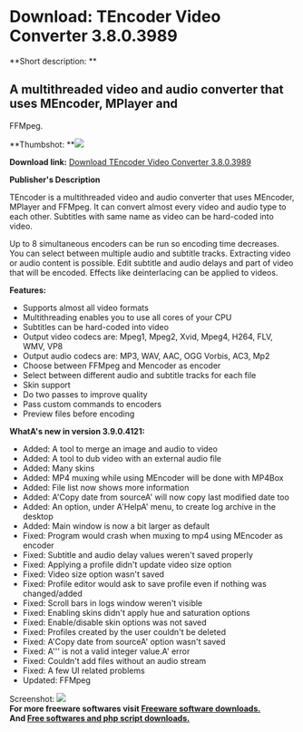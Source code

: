 # Download: TEncoder Video Converter 3.8.0.3989

**Short description: **

## A multithreaded video and audio converter that uses MEncoder, MPlayer and
FFMpeg.

  
**Thumbshot: **![](http://www.freewarefiles.com/screenshot/tencoder_md.jpg)   
  
**Download link:** [Download TEncoder Video Converter 3.8.0.3989](http://freesoftwares.boysofts.com/TEncoder-Video-Converter_program_77549.html)  
  

**Publisher's Description**  
  

TEncoder is a multithreaded video and audio converter that uses MEncoder,
MPlayer and FFMpeg. It can convert almost every video and audio type to each
other. Subtitles with same name as video can be hard-coded into video.

Up to 8 simultaneous encoders can be run so encoding time decreases. You can
select between multiple audio and subtitle tracks. Extracting video or audio
content is possible. Edit subtitle and audio delays and part of video that
will be encoded. Effects like deinterlacing can be applied to videos.

**Features:**

  * Supports almost all video formats 
  * Multithreading enables you to use all cores of your CPU 
  * Subtitles can be hard-coded into video 
  * Output video codecs are: Mpeg1, Mpeg2, Xvid, Mpeg4, H264, FLV, WMV, VP8 
  * Output audio codecs are: MP3, WAV, AAC, OGG Vorbis, AC3, Mp2 
  * Choose between FFMpeg and Mencoder as encoder 
  * Select between different audio and subtitle tracks for each file 
  * Skin support 
  * Do two passes to improve quality 
  * Pass custom commands to encoders 
  * Preview files before encoding 

**WhatA's new in version 3.9.0.4121:**

  * Added: A tool to merge an image and audio to video 
  * Added: A tool to dub video with an external audio file 
  * Added: Many skins 
  * Added: MP4 muxing while using MEncoder will be done with MP4Box 
  * Added: File list now shows more information 
  * Added: A'Copy date from sourceA' will now copy last modified date too 
  * Added: An option, under A'HelpA' menu, to create log archive in the desktop 
  * Added: Main window is now a bit larger as default 
  * Fixed: Program would crash when muxing to mp4 using MEncoder as encoder 
  * Fixed: Subtitle and audio delay values weren't saved properly 
  * Fixed: Applying a profile didn't update video size option 
  * Fixed: Video size option wasn't saved 
  * Fixed: Profile editor would ask to save profile even if nothing was changed/added 
  * Fixed: Scroll bars in logs window weren't visible 
  * Fixed: Enabling skins didn't apply hue and saturation options 
  * Fixed: Enable/disable skin options was not saved 
  * Fixed: Profiles created by the user couldn't be deleted 
  * Fixed: A'Copy date from sourceA' option wasn't saved 
  * Fixed: A''' is not a valid integer value.A' error 
  * Fixed: Couldn't add files without an audio stream 
  * Fixed: A few UI related problems 
  * Updated: FFMpeg 

  
  
Screenshot: ![](http://www.freewarefiles.com/screenshot/tencoder.jpg)  
**For more freeware softwares visit [Freeware software downloads.](http://freesoftwares.boysofts.com/)**   
**And [Free softwares and php script downloads.](http://www.boysofts.com/)**

